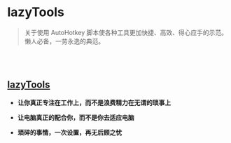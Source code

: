 # **lazyTools**
> 关于使用 AutoHotkey 脚本使各种工具更加快捷、高效、得心应手的示范。懒人必备，一劳永逸的典范。

<br>
<br>

## [lazyTools](https://nobugcanbefoundexception.github.io/lazyTools)

- **让你真正专注在工作上，而不是浪费精力在无谓的琐事上**

- **让电脑真正的配合你，而不是你去适应电脑**

- **琐碎的事情，一次设置，再无后顾之忧**

<br>
